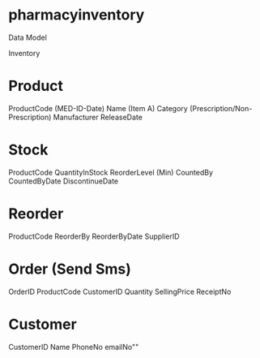 # pharmacyinventory

Data Model

Inventory

Product
=======
ProductCode (MED-ID-Date)
Name (Item A)
Category (Prescription/Non-Prescription)
Manufacturer
ReleaseDate

Stock
=====
ProductCode
QuantityInStock
ReorderLevel (Min)
CountedBy
CountedByDate
DiscontinueDate

Reorder
=======
ProductCode
ReorderBy
ReorderByDate
SupplierID


Order (Send Sms)
=====
OrderID
ProductCode
CustomerID
Quantity
SellingPrice
ReceiptNo


Customer
========
CustomerID
Name
PhoneNo
emailNo""
